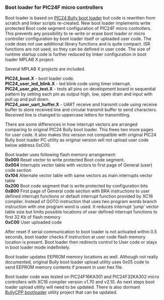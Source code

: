 ### Boot loader for PIC24F micro controllers
Boot loader is based on [PIC24 Bully boot loader](https://sites.google.com/site/pic24micro/Home/pic24-software-library-collection/pic24-bully-bootloader) but code is rewritten from scratch and linker scripts re-created. New boot loader implements write protected Boot code segment configuration of PIC24F micro controllers. This prevents any possibility to re-write or erase boot loader or micro controller configuration by boot loader itself or uploaded user code. The code does not use additional library functions and is quite compact. ISR functions are not used, so they can be defined in user code. The size of runtime startup code is further reduced by linker configuration in boot loader MPLAB X project.

Several MPLAB X projects are included.

**PIC24_boot.X** - boot loader code.  
**PIC24_user_led_blink.X** - led blink code using timer interrupt.  
**PIC24_user_pin_test.X** - tests all pins on development board in sequential pattern by setting each pin as output high, low, open drain and input with pull up and pull down.  
**PIC24_user_uart_buffer.X** - UART receive and transmit code using receive buffer to store received line and circular transmit buffer to send characters. Received line is changed to uppercase letters for transmitting.

There are some differences in how interrupt vectors are arranged comparing to original PIC24 Bully boot loader. This frees two more pages for user code. It also makes this version not compatible with original PIC24 Bully boot loader PC utility as original version will not upload user code below address 0xC00.

Boot loader uses following flash memory arrangement:  
**0x000**	Reset vector to write protected Boot code segment.  
**0x004**	Interrupts vector table with vectors to first page of General (user) code section  
**0x104**	Alternate vector table with same vectors as main interrupts vector table  
**0x200** 	Boot code segment that is write protected by configuration bits  
**0xB00**	First page of General code section with BRA instructions to user defined interrupt functions or default interrupt function provided by XC16 compiler. Instead of GOTO instruction that uses two program words branch instruction with one program word is used. It reduces interrupt ‘jump’ vector table size but limits possible locations of user defined interrupt functions to first 32 Kb of flash memory  
**0xC00**	User uploaded code

After reset if serial communication to boot loader is not activated within 0.5 seconds, boot loader checks if instruction at user code flash memory location is present. Boot loader then redirects control to User code or stays in boot loader mode indefinitely.

Boot loader updates EEPROM memory locations as well. Although not really documented, original Bully boot loader upload utility uses 0x05 code to send EEPROM memory contents if present in user hex file.

Boot loader code was tested on PIC24F16KA301 and PIC24F32KA302 micro controllers with XC16 compiler version v1.70 and v2.10. As next steps boot loader upload utility will need to be updated. There is also dormant [BullyCPP bootloader](https://github.com/thirtythreeforty/bullycpp) utility project that can be updated.
